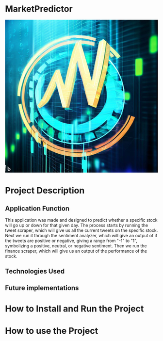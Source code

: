 # MarketPredictor

![MarketPredictor](https://github.com/sharoika/MarketPredictor/blob/readme/Market%20Predictor%20Logo.jpg)

# Project Description 
## Application Function
This application was made and designed to predict whether a specific stock will go up or down for that given day. The process starts by running the tweet scraper, which will give us all the current tweets on the specific stock. Next we run it through the sentiment analyzer, which will give an output of if the tweets are positive or negative, giving a range from "-1" to "1", symbolizing a positive, neutral, or negative sentiment. Then we run the finance scraper, which will give us an output of the performance of the stock.

## Technologies Used 

## Future implementations 

# How to Install and Run the Project 

# How to use the Project
